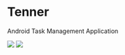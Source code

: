 # Tenner
Android Task Management Application 

<img src="https://www.photojoiner.net/image/63iXlmoj"/>
<img src="https://www.photojoiner.net/image/7kJzKdcB"/>


